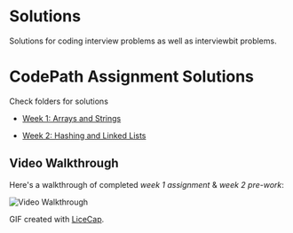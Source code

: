 # Solutions 
Solutions for coding interview problems as well as interviewbit problems.

# CodePath Assignment Solutions

Check folders for solutions

* [Week 1: Arrays and Strings](./week_1)

* [Week 2: Hashing and Linked Lists](./week_2)

## Video Walkthrough 

Here's a walkthrough of completed *week 1 assignment* & *week 2 pre-work*:

<img src='./week1.gif' title='Video Walkthrough' width='' alt='Video Walkthrough' />

GIF created with [LiceCap](http://www.cockos.com/licecap/).